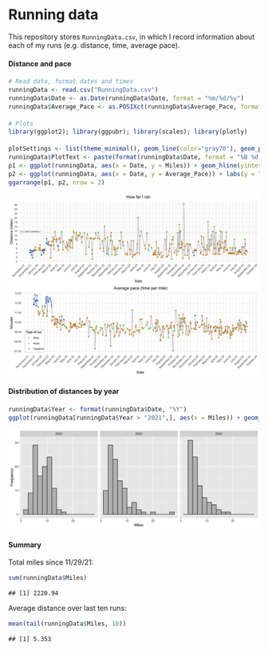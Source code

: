Running data
================

This repository stores `RunningData.csv`, in which I record information
about each of my runs (e.g. distance, time, average pace).

#### Distance and pace

``` r
# Read data, format dates and times
runningData <- read.csv("RunningData.csv")
runningData$Date <- as.Date(runningData$Date, format = "%m/%d/%y")
runningData$Average_Pace <- as.POSIXct(runningData$Average_Pace, format = "%M:%S")

# Plots 
library(ggplot2); library(ggpubr); library(scales); library(plotly)

plotSettings <- list(theme_minimal(), geom_line(color="gray70"), geom_point(aes(color=Treadmill_Road)), scale_color_manual(values=c(alpha("green3", 0.8), alpha("orange3", 0.8), alpha("dodgerblue3", 0.8))), theme(plot.title=element_text(hjust=0.5)), theme(legend.position="none"), scale_x_date(date_breaks="1 month", date_labels="%B-%y"), theme(axis.text.x=element_text(angle=45, vjust=1, hjust=1)))
runningData$PlotText <- paste(format(runningData$Date, format = "%B %d, %Y"), paste(runningData$Miles, "miles"), paste(format(runningData$Average_Pace, "%M:%S"), "pace"), sep = "\n")
p1 <- ggplot(runningData, aes(x = Date, y = Miles)) + geom_hline(yintercept = 13.1, linetype = "dotted", color = "mistyrose4") + geom_text(label = "13.1 (half marathon)", x = as.Date("2021-11-30"), y = 13.8, color = "mistyrose4", size = 2.5) + labs(y = "Distance (miles)", title = "How far I ran") + plotSettings + scale_y_continuous(breaks = seq(0, 30, 2))
p2 <- ggplot(runningData, aes(x = Date, y = Average_Pace)) + labs(y = "Minutes", title = "Average pace (time per mile)") + scale_y_datetime(breaks = date_breaks("1 mins"), date_labels = "%M:%S") + labs(color = "Type of run") + plotSettings +  theme(legend.position = c(0.05, 0.2), legend.background = element_rect(size = 0.1, linetype = "solid", color = "black"), legend.margin = margin(2, 3, 2, 3), legend.title = element_text(size = 9, face = "bold"), legend.text = element_text(size = 8)) + guides(color = guide_legend(override.aes = list(size = 1)))
ggarrange(p1, p2, nrow = 2)
```

![](Plots/README-Running-Plots-1.png)<!-- -->

#### Distribution of distances by year

``` r
runningData$Year <- format(runningData$Date, "%Y")
ggplot(runningData[runningData$Year > "2021",], aes(x = Miles)) + geom_histogram(color = "black", fill = "gray", bins = 15) + facet_grid(. ~ Year) + ylab("Frequency")
```

![](Plots/README-Running-Plots-2-1.png)<!-- -->

#### Summary

Total miles since 11/29/21:

``` r
sum(runningData$Miles)
```

    ## [1] 2220.94

Average distance over last ten runs:

``` r
mean(tail(runningData$Miles, 10))
```

    ## [1] 5.353
